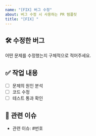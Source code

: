 ```yaml
---
name: "[FIX] 버그 수정"
about: 버그 수정 시 사용하는 PR 템플릿
title: "[FIX] "
---
```


## 🛠️ 수정한 버그
어떤 문제를 수정했는지 구체적으로 적어주세요.

## ✅ 작업 내용
- [ ] 문제의 원인 분석
- [ ] 코드 수정
- [ ] 테스트 통과 확인

## 📎 관련 이슈
- 관련 이슈: #번호
